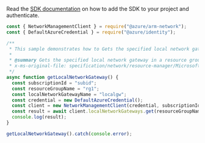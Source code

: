 Read the [SDK documentation](https://github.com/Azure/azure-sdk-for-js/blob/%40azure%2Farm-network_28.0.0/sdk/network/arm-network/README.md) on how to add the SDK to your project and authenticate.

```javascript
const { NetworkManagementClient } = require("@azure/arm-network");
const { DefaultAzureCredential } = require("@azure/identity");

/**
 * This sample demonstrates how to Gets the specified local network gateway in a resource group.
 *
 * @summary Gets the specified local network gateway in a resource group.
 * x-ms-original-file: specification/network/resource-manager/Microsoft.Network/stable/2021-08-01/examples/LocalNetworkGatewayGet.json
 */
async function getLocalNetworkGateway() {
  const subscriptionId = "subid";
  const resourceGroupName = "rg1";
  const localNetworkGatewayName = "localgw";
  const credential = new DefaultAzureCredential();
  const client = new NetworkManagementClient(credential, subscriptionId);
  const result = await client.localNetworkGateways.get(resourceGroupName, localNetworkGatewayName);
  console.log(result);
}

getLocalNetworkGateway().catch(console.error);
```
